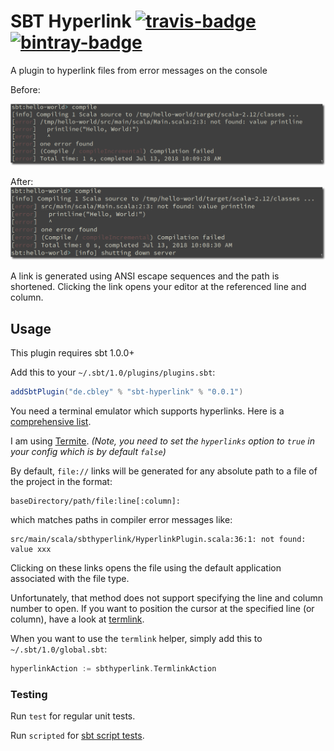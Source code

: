 # SBT Hyperlink [![travis-badge][]][travis] [![bintray-badge][]][bintray]

[travis]:       https://travis-ci.org/avdv/sbt-hyperlink
[travis-badge]: https://img.shields.io/travis/avdv/sbt-hyperlink.svg?label=travis&style=for-the-badge

[bintray]:       https://bintray.com/cbley/sbt-plugins/sbt-hyperlink/_latestVersion
[bintray-badge]: https://img.shields.io/bintray/v/sbt/sbt-plugin-releases/sbt-hyperlink.svg?style=for-the-badge

A plugin to hyperlink files from error messages on the console

Before:

![before](media/before.png)

After:
![after](media/after.png)

A link is generated using ANSI escape sequences and the path is shortened. Clicking the link opens your editor at the referenced line and column.

## Usage

This plugin requires sbt 1.0.0+

Add this to your `~/.sbt/1.0/plugins/plugins.sbt`:

```scala
addSbtPlugin("de.cbley" % "sbt-hyperlink" % "0.0.1")
```

You need a terminal emulator which supports hyperlinks. Here is a
[comprehensive list](https://gist.github.com/egmontkob/eb114294efbcd5adb1944c9f3cb5feda#supporting-apps).

I am using [Termite](https://github.com/thestinger/termite). _(Note, you need to set
the `hyperlinks` option to `true` in your config which is by default `false`)_

By default, `file://` links will be generated for any absolute path to a file of the project in the format:
```
baseDirectory/path/file:line[:column]:
```
which matches paths in compiler error messages like:
```
src/main/scala/sbthyperlink/HyperlinkPlugin.scala:36:1: not found: value xxx
```
Clicking on these links opens the file using the default application associated with the file type.

Unfortunately, that method does not support specifying the line and column number to open. If you want to position the 
cursor at the specified line (or column), have a look at [termlink](termlink/).

When you want to use the `termlink` helper, simply add this to `~/.sbt/1.0/global.sbt`:

```scala
hyperlinkAction := sbthyperlink.TermlinkAction
```

### Testing

Run `test` for regular unit tests.

Run `scripted` for [sbt script tests](http://www.scala-sbt.org/1.x/docs/Testing-sbt-plugins.html).
